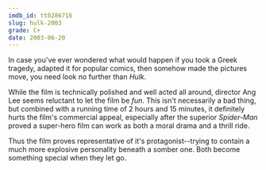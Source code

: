 ```yaml
---
imdb_id: tt0286716
slug: hulk-2003
grade: C+
date: 2003-06-20
---
```


In case you've ever wondered what would happen if you took a Greek tragedy, adapted it for popular comics, then somehow made the pictures move, you need look no further than _Hulk_.

While the film is technically polished and well acted all around, director Ang Lee seems reluctant to let the film be _fun_. This isn't necessarily a bad thing, but combined with a running time of 2 hours and 15 minutes, it definitely hurts the film's commercial appeal, especially after the superior <span data-imdb-id="tt0145487">_Spider-Man_</span> proved a super-hero film can work as both a moral drama and a thrill ride.

Thus the film proves representative of it's protagonist--trying to contain a much more explosive personality beneath a somber one. Both become something special when they let go.

